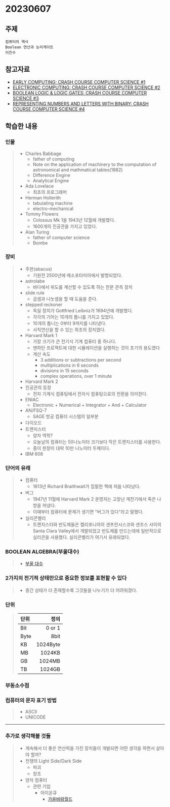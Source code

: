 # 20230607
## 주제
    컴퓨터의 역사
    Boolean 연산과 논리게이트
    이진수
## 참고자료
* [EARLY COMPUTING: CRASH COURSE COMPUTER SCIENCE #1](https://thecrashcourse.com/courses/early-computing-crash-course-computer-science-1/)
* [ELECTRONIC COMPUTING: CRASH COURSE COMPUTER SCIENCE #2](https://thecrashcourse.com/courses/electronic-computing-crash-course-computer-science-2/)
* [BOOLEAN LOGIC & LOGIC GATES: CRASH COURSE COMPUTER SCIENCE #3](https://thecrashcourse.com/courses/boolean-logic-logic-gates-crash-course-computer-science-3/)
* [REPRESENTING NUMBERS AND LETTERS WITH BINARY: CRASH COURSE COMPUTER SCIENCE #4](https://thecrashcourse.com/courses/representing-numbers-and-letters-with-binary-crash-course-computer-science-4/)

## 학습한 내용
### 인물 
> * Charles Babbage
>   * father of computing
>   * Note on the application of machinery to the computation of astronomical and mathmatical tables(1882)
>   * Difference Engine
>   * Analytical Engine
> * Ada Lovelace
>   * 최초의 프로그래머
> * Herman Hollerith
>   * tabulating machine
>   * electro-mechanical
> * Tommy Flowers
>   * Colossus Mk 1을 1943년 12월에 개발했다.
>   * 1600개의 진공관을 가지고 있었다.
> * Alan Turing
>   * father of computer science
>   * Bombe

### 장비
> * 주판(abacus)
>   * 기원전 2500년에 메소포타미아에서 발명되었다.
> * astrolabe
>   * 바다에서 위도를 계산할 수 있도록 하는 천문 관측 장치
> * slide rule
>   * 곱셈과 나눗셈을 할 때 도움을 준다.
> * stepped reckoner
>   * 독일 정치가 Gottfried Leibniz가 1694년에 개발했다.
>   * 각각의 기어는 10개의 톱니를 가지고 있었다.
>   * 10개의 톱니는 0부터 9까지를 나타냈다.
>   * 사칙연산을 할 수 있는 최초의 장치였다.
> * Harvard Mark 1
>   * 가장 크기가 큰 전기식 기계 컴퓨터 중 하나다.
>   * 맨하탄 프로젝트에 대한 시뮬레이션을 실행하는 것이 초기의 용도였다
>   * 계산 속도
>     * 3 additions or subtractions per second
>     * multiplications in 6 seconds
>     * divisions in 15 seconds
>     * complex operations, over 1 minute
> * Harvard Mark 2
> * 진공관의 등장
>   * 전자 기계식 컴퓨팅에서 전자식 컴퓨팅으로의 전환을 의미한다.
> * ENIAC
>   *  Electronic + Numerical + Integrator + And + Calculator
> * AN/FSQ-7
>   * SAGE 방공 컴퓨터 시스템의 일부분
> * 다이오드
> * 트랜지스터
>   * 양자 역학?
>   * 오늘날의 컴퓨터는 50나노미터 크기보다 작은 트랜지스터를 사용한다. 
>   * 종이 한장이 대략 10만 나노미터 두께이다.
> * IBM 608

### 단어의 유래
> * 컴퓨터
>   * 1613년 Richard Braithwait가 집필한 책에 처음 나타났다.
> * 버그
>   * 1947년 11월에 Harvard Mark 2 운영자는 고장난 계전기에서 죽은 나방을 꺼냈다.
>   * 이때부터 컴퓨터에 문제가 생기면 "버그가 있다"라고 말했다.
> * 실리콘벨리
>   * 트랜지스터와 반도체들은 캘리포니아의 샌프란시스코와 샌조스 사이의 Santa Clara Valley에서 개발되었고 반도체를 만드는데에 일반적으로 실리콘을 사용했다. 실리콘벨리가 여기서 유래되었다.

### BOOLEAN ALGEBRA(부울대수)
>   * [부울 대수](https://en.wikipedia.org/wiki/Boolean_algebra)

### 2가지의 전기적 상태만으로 중요한 정보를 표현할 수 있다
> * 중간 상태가 더 존재할수록 그것들을 나누기가 더 어려워졌다.

### 단위
> 단위|정의
> :---|---:
> Bit| 0 or 1 
> Byte| 8bit 
> KB| 1024Byte
> MB| 1024KB
> GB| 1024MB 
> TB| 1024GB

### 부동소수점

### 컴퓨터의 문자 표기 방법
> * ASCII
> * UNICODE

***

### 추가로 생각해볼 것들
> * 계속해서 더 좋은 연산력을 가진 장치들이 개발되면 어떤 생각을 하면서 살아야 할까?
> * 전쟁의 Light Side/Dark Side
>   * 파괴
>   * 창조
> * 양자 컴퓨터
>   * 관련 기업
>     * 아이온큐
>       * [가을바람월드](https://www.youtube.com/@shawnkwon)
